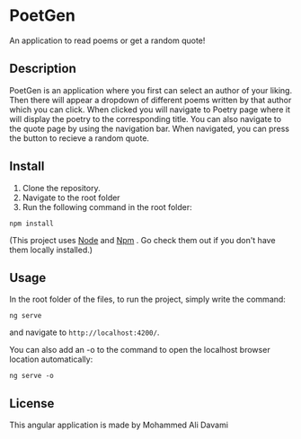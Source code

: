 # PoetGen

An application to read poems or get a random quote!

## Description

PoetGen is an application where you first can select an author of your liking. Then there will appear a dropdown of different poems written by that author which you can click. When clicked you will navigate to Poetry page where it will display the poetry to the corresponding title. You can also navigate to the quote page by using the navigation bar. When navigated, you can press the button to recieve a random quote. 

## Install

1. Clone the repository.
2. Navigate to the root folder
3. Run the following command in the root folder: 

```
npm install
```

(This project uses <a href="https://nodejs.org/en/">Node</a>  and <a href="https://www.npmjs.com/">Npm</a> . Go check them out if you don't have them locally installed.)

## Usage
In the root folder of the files, to run the project, simply write the command:

```
ng serve
```
and navigate to `http://localhost:4200/`.

You can also add an -o to the command to open the localhost browser location automatically:

```
ng serve -o
```
## License
This angular application is made by Mohammed Ali Davami

